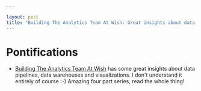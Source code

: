 ```yaml
---

layout: post
title: "Building The Analytics Team At Wish: Great insights about data pipelines, data warehouses and visualizations"
---
```


# Pontifications

* [Building The Analytics Team At Wish](https://medium.com/wish-engineering/scaling-analytics-at-wish-619eacb97d16)  has some great insights about data pipelines, data warehouses and visualizations. I don't understand it entirely of course :-) Amazing four part series, read the whole thing!

